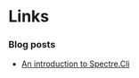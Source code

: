 # Links

### Blog posts

* [An introduction to Spectre.Cli](https://www.patriksvensson.se/2018/04/an-introduction-to-spectre-cli)